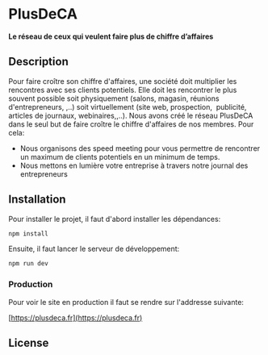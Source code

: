 # PlusDeCA

__Le réseau de ceux qui veulent faire plus de chiffre d’affaires__


## Description

Pour faire croître son chiffre d'affaires, une société doit multiplier les rencontres avec ses clients potentiels. Elle doit les rencontrer le plus souvent possible soit physiquement (salons, magasin, réunions d'entrepreneurs, ,..) soit virtuellement (site web, prospection,  publicité, articles de journaux, webinaires,,..). Nous avons créé le réseau PlusDeCA dans le seul but de faire croître le chiffre d'affaires de nos membres. Pour cela:

-   Nous organisons des speed meeting pour vous permettre de rencontrer un maximum de clients potentiels en un minimum de temps.
-   Nous mettons en lumière votre entreprise à travers notre journal des entrepreneurs

## Installation

Pour installer le projet, il faut d'abord installer les dépendances:

```bash
npm install
```

Ensuite, il faut lancer le serveur de développement:

```bash
npm run dev
```

### Production

Pour voir le site en production il faut se rendre sur l'addresse suivante:

[https://plusdeca.fr](https://plusdeca.fr)

## License


